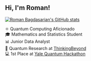 ## Hi, I'm Roman!

[![Roman Bagdasarian's GitHub stats](https://github-readme-stats.vercel.app/api?username=roman-bagdasarian&show_icons=true&theme=synthwave)](https://github.com/roman-bagdasarian/github-readme-stats)

⚛️ Quantum Computing Aficionado <br/>
🎓 Mathematics and Statistics Student <br/>
📊 Junior Data Analyst <br/>
🔬 Quantum Research at [ThinkingBeyond](https://thinkingbeyond.education/beyondquantum/) <br/>
💻 1st Place at [Yale Quantum Hackathon](https://www.linkedin.com/posts/romanbagdasarian_team-merqury-won-the-yale-university-x-bluequbit-activity-7319849775539843072-KJtA?utm_source=share&utm_medium=member_desktop&rcm=ACoAAFEkLXgBpb5pNzTdZ3tge__JWOJvM9bkLQc) <br/>

<!--
**roman-bagdasarian/roman-bagdasarian** is a ✨ _special_ ✨ repository because its `README.md` (this file) appears on your GitHub profile.

Here are some ideas to get you started:

- 🔭 I’m currently working on ...
- 🌱 I’m currently learning ...
- 👯 I’m looking to collaborate on ...
- 🤔 I’m looking for help with ...
- 💬 Ask me about ...
- 📫 How to reach me: ...
- 😄 Pronouns: ...
- ⚡ Fun fact: ...
-->
